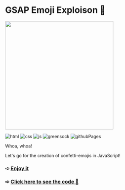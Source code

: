 # GSAP Emoji Exploison 🍣

<img src="https://github.com/z-bj/Confetis-JS/blob/master/emoji-explosion.gif" width="350" height="auto" />

![html](https://img.shields.io/badge/HTML5-E34F26.svg?style=for-the-badge&logo=HTML5&logoColor=white)
![css](https://img.shields.io/badge/CSS3-1572B6.svg?style=for-the-badge&logo=CSS3&logoColor=white)
![js](https://img.shields.io/badge/JavaScript-F7DF1E.svg?style=for-the-badge&logo=JavaScript&logoColor=black)
![greensock](https://img.shields.io/badge/GreenSock-88CE02.svg?style=for-the-badge&logo=GreenSock&logoColor=white)
![githubPages](https://img.shields.io/badge/GitHub%20Pages-222222.svg?style=for-the-badge&logo=GitHub-Pages&logoColor=white)


Whoa, whoa!

Let's go for the creation of confetti-emojis in JavaScript! 


### ➪ [Enjoy it](https://z-bj.github.io/Confetis-JS/) 

### ➪ [Click here to see the code 👀](https://github.com/z-bj/Confetis-JS/blob/master/app.js)
